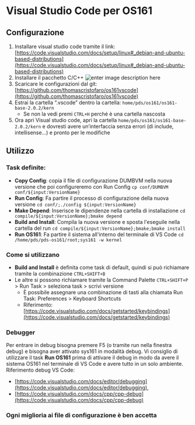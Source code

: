 # Visual Studio Code per OS161
## Configurazione

 1. Installare visual studio code tramite il link: 
	[https://code.visualstudio.com/docs/setup/linux#_debian-and-ubuntu-based-distributions](https://code.visualstudio.com/docs/setup/linux#_debian-and-ubuntu-based-distributions)
 2. Installare il pacchetto C/C++
![enter image description here](https://code.visualstudio.com/assets/docs/cpp/cpp/cpp-extension.png)
 3. Scaricare le configurazioni dal git:
	[https://github.com/thomascristofaro/os161vscode](https://github.com/thomascristofaro/os161vscode)
 4. Estrai la cartella “.vscode” dentro la cartella: `home/pds/os161/os161-base-2.0.2/kern`
	 - Se non la vedi premi `CTRL+H` perché è una cartella nascosta
 5. Ora apri Visual studio code, apri la cartella `home/pds/os161/os161-base-2.0.2/kern` e dovresti avere un’interfaccia senza errori (di include, intellisense…) e pronto per le modifiche

## Utilizzo
### Task definite:

 - **Copy Config**: copia il file di configurazione DUMBVM nella nuova versione che poi configureremo con Run Config
	`cp conf/DUMBVM conf/${input:VersionName}` 
 - **Run Config**: Fa partire il processo di configurazione della nuova versione
	`cd conf/;./config ${input:VersionName}`
 - **Make Depend**: Inserisce le dipendenze nella cartella di installazione
	`cd compile/${input:VersionName};bmake depend`
 - **Build and Install**: Compila la nuova versione e sposta l'eseguile nella cartella del run
	`cd compile/${input:VersionName};bmake;bmake install`
 - **Run OS161**: Fa partire il sistema all'interno del terminale di VS Code
`cd /home/pds/pds-os161/root;sys161 -w kernel`


### Come si utilizzano

 - **Build and Install** è definita come task di default, quindi si può richiamare tramite la combinazione `CTRL+SHIFT+B`
 - Le altre si possono richiamare tramite la Command Palette `CTRL+SHIFT+P` > Run Task > seleziona task > scrivi versione
   - È possibile assegnare una combinazione di tasti alla chiamata Run Task: Preferences > Keyboard Shortcuts
   - Riferimento: [https://code.visualstudio.com/docs/getstarted/keybindings](https://code.visualstudio.com/docs/getstarted/keybindings)

### Debugger

Per entrare in debug bisogna premere F5 (o tramite run nella finestra debug) e bisogna aver attivato sys161 in modalità debug. Vi consiglio di utilizzare il task **Run OS161** prima di attivare il debug in modo da avere il sistema OS161 nel terminale di VS Code e avere tutto in un solo ambiente.
Riferimento debug VS Code: 
 - [https://code.visualstudio.com/docs/editor/debugging](https://code.visualstudio.com/docs/editor/debugging), 
- [https://code.visualstudio.com/docs/cpp/cpp-debug](https://code.visualstudio.com/docs/cpp/cpp-debug)


### Ogni miglioria ai file di configurazione è ben accetta
